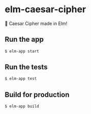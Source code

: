 # elm-caesar-cipher

🌳 Caesar Cipher made in Elm!

## Run the app

```sh
$ elm-app start
```

## Run the tests

```sh
$ elm-app test
```

## Build for production

```sh
$ elm-app build
```
